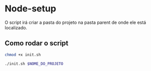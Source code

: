 # Node-setup

O script irá criar a pasta do projeto na pasta parent de onde ele está localizado. 

## Como rodar o script

```bash
chmod +x init.sh
```

```bash
./init.sh $NOME_DO_PROJETO
```
